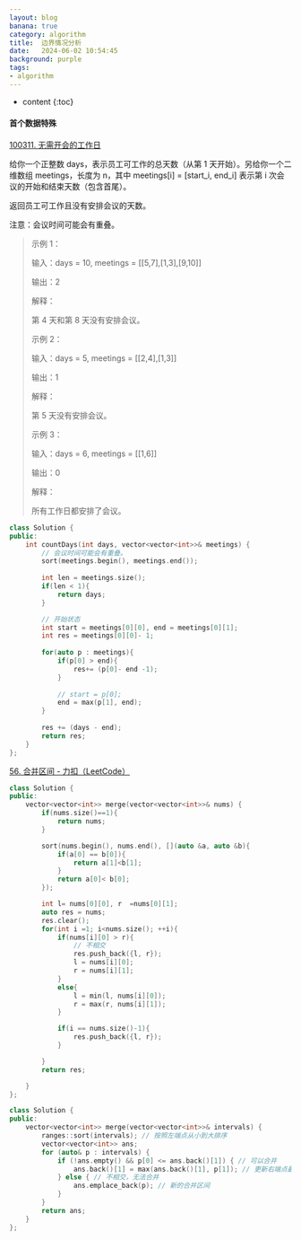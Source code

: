 ```yaml
---
layout: blog
banana: true
category: algorithm
title:  边界情况分析
date:   2024-06-02 10:54:45
background: purple
tags:
- algorithm
---
```


* content
{:toc}




#### 首个数据特殊

[100311. 无需开会的工作日](https://leetcode.cn/problems/count-days-without-meetings/description/)

给你一个正整数 days，表示员工可工作的总天数（从第 1 天开始）。另给你一个二维数组 meetings，长度为 n，其中 meetings[i] = [start_i, end_i] 表示第 i 次会议的开始和结束天数（包含首尾）。

返回员工可工作且没有安排会议的天数。

注意：会议时间可能会有重叠。

> 示例 1：
>
> 输入：days = 10, meetings = [[5,7],[1,3],[9,10]]
>
> 输出：2
>
> 解释：
>
> 第 4 天和第 8 天没有安排会议。
>
> 示例 2：
>
> 输入：days = 5, meetings = [[2,4],[1,3]]
>
> 输出：1
>
> 解释：
>
> 第 5 天没有安排会议。
>
> 示例 3：
>
> 输入：days = 6, meetings = [[1,6]]
>
> 输出：0
>
> 解释：
>
> 所有工作日都安排了会议。

```c++
class Solution {
public:
    int countDays(int days, vector<vector<int>>& meetings) {
        // 会议时间可能会有重叠。
        sort(meetings.begin(), meetings.end());
        
        int len = meetings.size();
        if(len < 1){
            return days;
        }

        // 开始状态
        int start = meetings[0][0], end = meetings[0][1];
        int res = meetings[0][0]- 1;
        
        for(auto p : meetings){
            if(p[0] > end){
                res+= (p[0]- end -1);
            }
            
            // start = p[0];
            end = max(p[1], end);
        }
        
        res += (days - end);
        return res;
    }
};
```







[56. 合并区间 - 力扣（LeetCode）](https://leetcode.cn/problems/merge-intervals/description/)



```c++
class Solution {
public:
    vector<vector<int>> merge(vector<vector<int>>& nums) {
        if(nums.size()==1){
            return nums;
        }

        sort(nums.begin(), nums.end(), [](auto &a, auto &b){
            if(a[0] == b[0]){
                return a[1]<b[1];
            }
            return a[0]< b[0];
        });

        int l= nums[0][0], r  =nums[0][1];
        auto res = nums;
        res.clear();
        for(int i =1; i<nums.size(); ++i){
            if(nums[i][0] > r){
                // 不相交
                res.push_back({l, r});
                l = nums[i][0];
                r = nums[i][1];
            }
            else{
                l = min(l, nums[i][0]);
                r = max(r, nums[i][1]);
            }

            if(i == nums.size()-1){
                res.push_back({l, r});
            }

        }
        return res;

    }
};
```





```c++
class Solution {
public:
    vector<vector<int>> merge(vector<vector<int>>& intervals) {
        ranges::sort(intervals); // 按照左端点从小到大排序
        vector<vector<int>> ans;
        for (auto& p : intervals) {
            if (!ans.empty() && p[0] <= ans.back()[1]) { // 可以合并
                ans.back()[1] = max(ans.back()[1], p[1]); // 更新右端点最大值
            } else { // 不相交，无法合并
                ans.emplace_back(p); // 新的合并区间
            }
        }
        return ans;
    }
};
```


